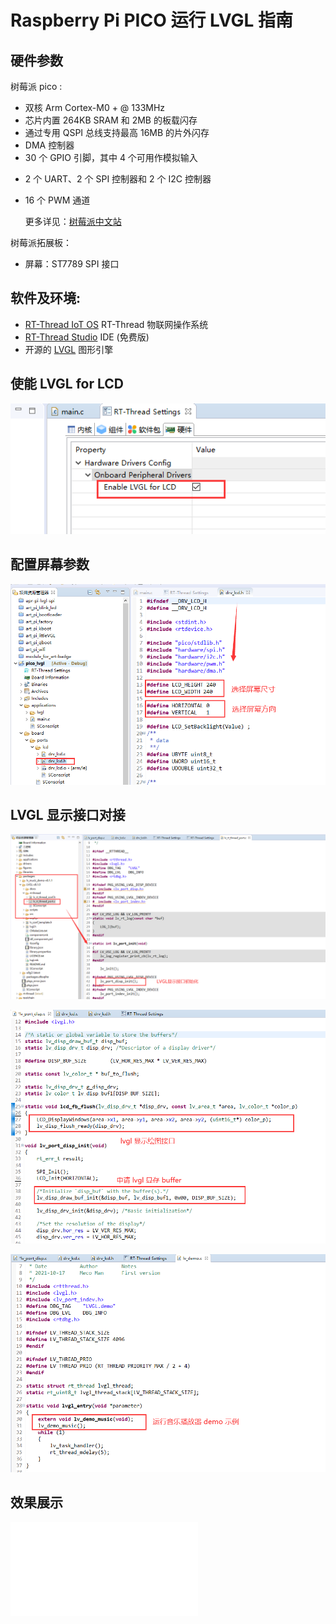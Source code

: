 # Raspberry Pi PICO 运行 LVGL 指南

## 硬件参数

树莓派 pico :

* 双核 Arm Cortex-M0 + @ 133MHz
* 芯片内置 264KB SRAM 和 2MB 的板载闪存
* 通过专用 QSPI 总线支持最高 16MB 的片外闪存
* DMA 控制器
* 30 个 GPIO 引脚，其中 4 个可用作模拟输入

- 2 个 UART、2 个 SPI 控制器和 2 个 I2C 控制器

- 16 个 PWM 通道

  更多详见：[树莓派中文站](https://pico.org.cn/)

树莓派拓展板：

* 屏幕：ST7789  SPI 接口

## 软件及环境:

- [RT-Thread IoT OS](https://www.rt-thread.io/) RT-Thread 物联网操作系统
- [RT-Thread Studio](https://www.rt-thread.io/studio.html) IDE (免费版)
- 开源的 [LVGL](https://lvgl.io/) 图形引擎

## 使能 LVGL for LCD 

![](./img/1.png)

## 配置屏幕参数

<img src="./img/2.png" style="zoom:80%;" />

## LVGL 显示接口对接

<img src="./img/3.png" style="zoom:80%;" />



![]()<img src="./img/4.png" alt="7" style="zoom:80%;" />



<img src="./img/5.png" style="zoom:80%;" />

## 效果展示

<iframe src="//player.bilibili.com/player.html?aid=893079529&bvid=BV1oP4y1E7Md&cid=481212104&page=1" scrolling="no" border="0" frameborder="no" framespacing="0" allowfullscreen="true"> </iframe>

